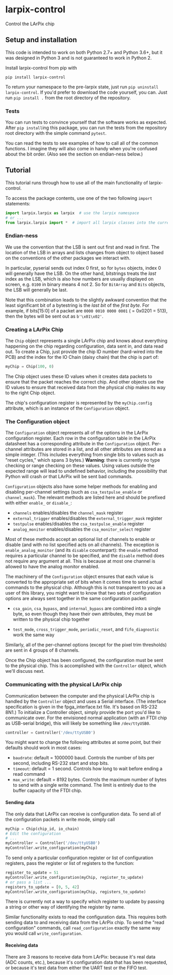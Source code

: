 # larpix-control

Control the LArPix chip

## Setup and installation

This code is intended to work on both Python 2.7+ and Python 3.6+,
but it was designed in Python 3 and is not guaranteed to work in
Python 2.

Install larpix-control from pip with

```
pip install larpix-control
```

To return your namespace to the pre-larpix state, just
run `pip uninstall larpix-control`. If you'd prefer to download the code
yourself, you can. Just run `pip install .` from the root directory of
the repository.

### Tests

You can run tests to convince yourself that the software works as
expected. After `pip install`ing this package, you can run the tests
from the repository root directory with the simple command `pytest`.

You can read the tests to see examples of how to call all of the common
functions. I imagine they will also come in handy when you're confused
about the bit order. (Also see the section on endian-ness below.)

## Tutorial

This tutorial runs through how to use all of the main functionality of
larpix-control.

To access the package contents, use one of the two following `import`
statements:

```python
import larpix.larpix as larpix  # use the larpix namespace
# or ...
from larpix.larpix import *  # import all larpix classes into the current namespace
```

### Endian-ness

We use the convention that the LSB is sent out first and read in first.
The location of the LSB in arrays and lists changes from object to
object based on the conventions of the other packages we interact with.

In particular, pyserial sends out index 0 first, so for `bytes` objects,
index 0 will generally have the LSB. On the other hand, bitstrings
treats the _last_ index as the LSB, which is also how numbers are
usually displayed on screen, e.g. `0100` in binary means 4 not 2. So for
`BitArray` and `Bits` objects, the LSB will generally be last.

Note that this combination leads to the slightly awkward convention that
the least significant bit of a bytestring is the *last bit* of the
*first byte*. For example, if bits[15:0] of a packet are
`0000 0010 0000 0001` ( = 0x0201 = 513), then the bytes will be sent out as
`b'\x01\x02'`.

### Creating a LArPix Chip

The `Chip` object represents a single LArPix chip and knows about
everything happening on the chip regarding configuration, data sent in,
and data read out. To create a Chip, just provide the chip ID number
(hard-wired into the PCB) and the index for the IO Chain (daisy chain)
that the chip is part of:

```python
myChip = Chip(100, 0)
```

The Chip object uses these ID values when it creates data packets to
ensure that the packet reaches the correct chip. And other objects use
the ID values to ensure that received data from the physical chip makes
its way to the right Chip object.

The chip's configuration register is represented by the `myChip.config`
attribute, which is an instance of the `Configuration` object.

### The Configuration object

The `Configuration` object represents all of the options in the LArPix
configuration register. Each row in the configuration table in the LArPix datasheet
has a corresponding attribute in the `Configuration` object. Per-channel
attributes are stored in a list, and all other attributes are stored as
a simple integer. (This includes everything from single bits to values
such as "reset cycles," which spans 3 bytes.) **Warning**: there is
currently no type checking or range checking on these values. Using
values outside the expected range will lead to undefined behavior,
including the possibility that Python will crash _or_ that LArPix will
be sent bad commands.

`Configuration` objects also have some helper methods for enabling and
disabling per-channel settings (such as `csa_testpulse_enable` or
`channel_mask`). The relevant methods are listed here and should be
prefixed with either `enable_` or `disable_`:

 - `channels` enables/disables the `channel_mask` register
 - `external_trigger` enables/disables the `external_trigger_mask`
    register
 - `testpulse` enables/disables the `csa_testpulse_enable` register
 - `analog_monitor` enables/disables the `csa_monitor_select` register

Most of these methods accept an optional list of channels to enable or
disable (and with no list specified acts on all channels). The exception
is `enable_analog_monitor` (and its `disable` counterpart): the `enable`
method requires a particular channel to be specified, and the `disable`
method does not require any argument at all. This is because at most one
channel is allowed to have the analog monitor enabled.

The machinery of the `Configuration` object ensures that each value is
converted to the appropriate set of bits when it comes time to send
actual commands to the physical chip. Although this is not transparent
to you as a user of this library, you might want to know that two sets of
configuration options are always sent together in the same configuration
packet:

 - `csa_gain`, `csa_bypass`, and `internal_bypass` are combined into a
   single byte, so even though they have their own attributes, they must
   be written to the physical chip together

 - `test_mode`, `cross_trigger_mode`, `periodic_reset`, and
   `fifo_diagnostic` work the same way

Similarly, all of the per-channel options (except for the pixel trim
thresholds) are sent in 4 groups of 8 channels.

Once the Chip object has been configured, the configuration must be sent
to the physical chip. This is accomplished with the `Controller` object,
which we'll discuss next.

### Communicating with the physical LArPix chip

Communication between the computer and the physical LArPix chip is
handled by the `Controller` object and uses a Serial interface. (The
interface specification is given in the fpga\_interface.txt file. It's
based on RS-232 8N1.) To initialize a Controller object, simply provide
the port you'd like to communicate over. For the envisioned normal
application (with an FTDI chip as USB-serial bridge), this will likely
be something like `/dev/ttyUSB0`.

```python
controller = Controller('/dev/ttyUSB0')
```

You might want to change the following
attributes at some point, but their defaults should work in most cases:

 - `baudrate`: default = 1000000 baud. Controls the number of bits per
   second, including RS-232 start and stop bits.
 - `timeout`: default = 1 second. Controls how long to wait before
   ending a read command
 - `max_write`: default = 8192 bytes. Controls the maximum number of
   bytes to send with a single write command. The limit is entirely due
   to the buffer capacity of the FTDI chip.

#### Sending data

The only data that LArPix can receive is configuration data. To send all
of the configuration packets in write mode, simply call

```python
myChip = Chip(chip_id, io_chain)
# Edit the configuration
# ...
myController = Controller('/dev/ttyUSB0')
myController.write_configuration(myChip)
```

To send only a particular configuration register or list of
configuration registers, pass the register or list of registers to the
function:

```python
register_to_update = 51
myController.write_configuration(myChip, register_to_update)
# or pass a list ...
registers_to_update = [0, 5, 42]
myController.write_configuration(myChip, registers_to_update)
```

There is currently not a way to specify which register to update by
passing a string or other way of identifying the register by name.

Similar functionality exists to read the configuration data. This
requires both sending data to and receiving data from the LArPix chip.
To send the "read configuration" commands, call `read_configuration`
exactly the same way you would call `write_configuration`.

#### Receiving data

There are 3 reasons to receive data from LArPix: because it's real data
(ADC counts, etc.), because it's configuration data that has been
requested, or because it's test data from either the UART test or the
FIFO test.
